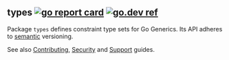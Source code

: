 ## types [![go report card](https://goreportcard.com/badge/github.com/jfcg/types)](https://goreportcard.com/report/github.com/jfcg/types) [![go.dev ref](https://pkg.go.dev/static/frontend/badge/badge.svg)](https://pkg.go.dev/github.com/jfcg/types#pkg-overview)

Package `types` defines constraint type sets for Go Generics. Its API adheres to [semantic](https://semver.org) versioning.

See also [Contributing](./.github/CONTRIBUTING.md), [Security](./.github/SECURITY.md) and [Support](./.github/SUPPORT.md) guides.